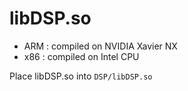 # libDSP.so

+ ARM : compiled on NVIDIA Xavier NX  
+ x86 : compiled on Intel CPU  

Place libDSP.so into ```DSP/libDSP.so```
